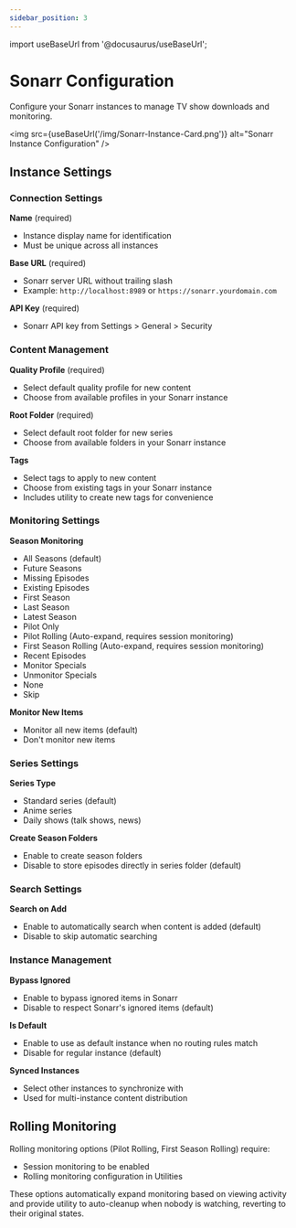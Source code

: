 ```yaml
---
sidebar_position: 3
---
```


import useBaseUrl from '@docusaurus/useBaseUrl';

# Sonarr Configuration

Configure your Sonarr instances to manage TV show downloads and monitoring.

<img src={useBaseUrl('/img/Sonarr-Instance-Card.png')} alt="Sonarr Instance Configuration" />

## Instance Settings

### Connection Settings

**Name** (required)
- Instance display name for identification
- Must be unique across all instances

**Base URL** (required)
- Sonarr server URL without trailing slash
- Example: `http://localhost:8989` or `https://sonarr.yourdomain.com`

**API Key** (required)
- Sonarr API key from Settings > General > Security

### Content Management

**Quality Profile** (required)
- Select default quality profile for new content
- Choose from available profiles in your Sonarr instance

**Root Folder** (required)
- Select default root folder for new series
- Choose from available folders in your Sonarr instance

**Tags**
- Select tags to apply to new content
- Choose from existing tags in your Sonarr instance
- Includes utility to create new tags for convenience

### Monitoring Settings

**Season Monitoring**
- All Seasons (default)
- Future Seasons
- Missing Episodes
- Existing Episodes
- First Season
- Last Season
- Latest Season
- Pilot Only
- Pilot Rolling (Auto-expand, requires session monitoring)
- First Season Rolling (Auto-expand, requires session monitoring)
- Recent Episodes
- Monitor Specials
- Unmonitor Specials
- None
- Skip

**Monitor New Items**
- Monitor all new items (default)
- Don't monitor new items

### Series Settings

**Series Type**
- Standard series (default)
- Anime series
- Daily shows (talk shows, news)

**Create Season Folders**
- Enable to create season folders
- Disable to store episodes directly in series folder (default)

### Search Settings

**Search on Add**
- Enable to automatically search when content is added (default)
- Disable to skip automatic searching

### Instance Management

**Bypass Ignored**
- Enable to bypass ignored items in Sonarr
- Disable to respect Sonarr's ignored items (default)

**Is Default**
- Enable to use as default instance when no routing rules match
- Disable for regular instance (default)

**Synced Instances**
- Select other instances to synchronize with
- Used for multi-instance content distribution

## Rolling Monitoring

Rolling monitoring options (Pilot Rolling, First Season Rolling) require:
- Session monitoring to be enabled
- Rolling monitoring configuration in Utilities

These options automatically expand monitoring based on viewing activity and provide utility to auto-cleanup when nobody is watching, reverting to their original states.